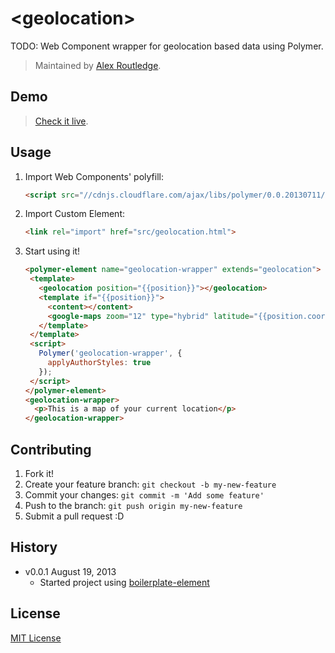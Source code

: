 # &lt;geolocation&gt;

TODO: Web Component wrapper for geolocation based data using Polymer.

> Maintained by [Alex Routledge](https://github.com/alexroutledge).

## Demo

> [Check it live](http://customelements.github.io/boilerplate-element).

## Usage

1. Import Web Components' polyfill:

	```html
	<script src="//cdnjs.cloudflare.com/ajax/libs/polymer/0.0.20130711/polymer.min.js"></script>
	```

2. Import Custom Element:

	```html
	<link rel="import" href="src/geolocation.html">
	```

3. Start using it!

	```html
	<polymer-element name="geolocation-wrapper" extends="geolocation">
	 <template>
	   <geolocation position="{{position}}"></geolocation>
	   <template if="{{position}}">
	   	 <content></content>
	     <google-maps zoom="12" type="hybrid" latitude="{{position.coords.latitude}}" longitude="{{position.coords.longitude}}"></google-maps>
	   </template>
	 </template>
	 <script>
	   Polymer('geolocation-wrapper', {
	     applyAuthorStyles: true
	   });
	 </script>
	</polymer-element>
	<geolocation-wrapper>
	  <p>This is a map of your current location</p>
    </geolocation-wrapper>
	```

## Contributing

1. Fork it!
2. Create your feature branch: `git checkout -b my-new-feature`
3. Commit your changes: `git commit -m 'Add some feature'`
4. Push to the branch: `git push origin my-new-feature`
5. Submit a pull request :D

## History

* v0.0.1 August 19, 2013
	* Started project using [boilerplate-element](https://github.com/customelements/boilerplate-element)

## License

[MIT License](http://opensource.org/licenses/MIT)